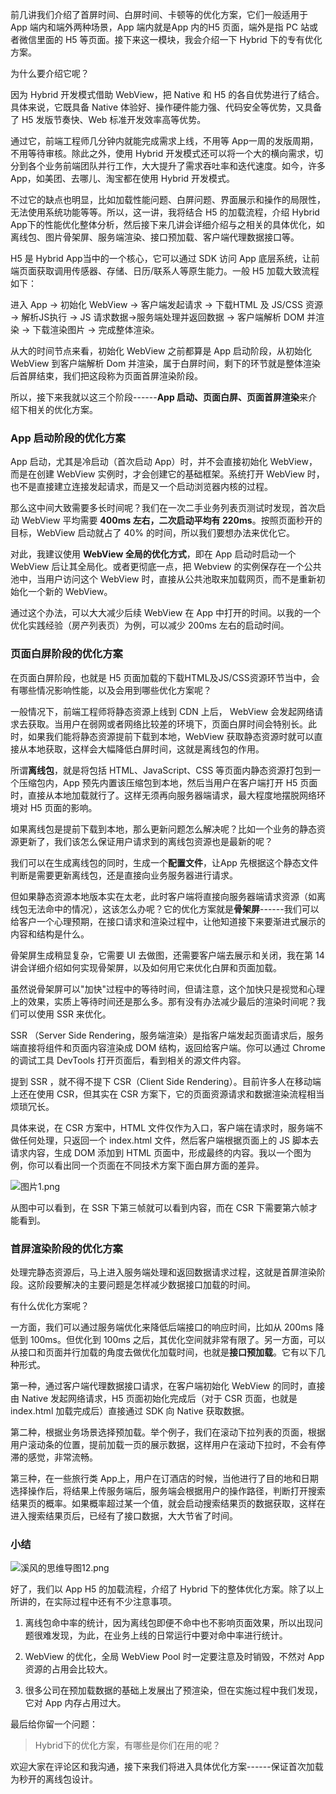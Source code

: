 前几讲我们介绍了首屏时间、白屏时间、卡顿等的优化方案，它们一般适用于 App 端内和端外两种场景，App 端内就是App 内的H5 页面，端外是指 PC 站或者微信里面的 H5 等页面。接下来这一模块，我会介绍一下 Hybrid 下的专有优化方案。

为什么要介绍它呢？

因为 Hybrid 开发模式借助 WebView，把 Native 和 H5 的各自优势进行了结合。具体来说，它既具备 Native 体验好、操作硬件能力强、代码安全等优势，又具备了 H5 发版节奏快、Web 标准开发效率高等优势。

通过它，前端工程师几分钟内就能完成需求上线，不用等 App一周的发版周期，不用等待审核。除此之外，使用 Hybrid 开发模式还可以将一个大的横向需求，切分到各个业务前端团队并行工作，大大提升了需求吞吐率和迭代速度。如今，许多 App，如美团、去哪儿、淘宝都在使用 Hybrid 开发模式。

不过它的缺点也明显，比如加载性能问题、白屏问题、界面展示和操作的局限性，无法使用系统功能等等。所以，这一讲，我将结合 H5 的加载流程，介绍 Hybrid App下的性能优化整体分析，然后接下来几讲会详细介绍与之相关的具体优化，如离线包、图片骨架屏、服务端渲染、接口预加载、客户端代理数据接口等。

H5 是 Hybrid App当中的一个核心，它可以通过 SDK 访问 App 底层系统，让前端页面获取调用传感器、存储、日历/联系人等原生能力。一般 H5 加载大致流程如下：

进入 App → 初始化 WebView → 客户端发起请求 → 下载HTML 及 JS/CSS 资源 → 解析JS执行 → JS 请求数据→服务端处理并返回数据 → 客户端解析 DOM 并渲染 → 下载渲染图片 → 完成整体渲染。

从大的时间节点来看，初始化 WebView 之前都算是 App 启动阶段，从初始化 WebView 到客户端解析 Dom 并渲染，属于白屏时间，剩下的环节就是整体渲染后首屏结束，我们把这段称为页面首屏渲染阶段。

所以，接下来我就以这三个阶段------**App 启动、页面白屏、页面首屏渲染**来介绍下相关的优化方案。

### App 启动阶段的优化方案

App 启动，尤其是冷启动（首次启动 App）时，并不会直接初始化 WebView，而是在创建 WebView 实例时，才会创建它的基础框架。系统打开 WebView 时，也不是直接建立连接发起请求，而是又一个启动浏览器内核的过程。

那么这中间大致需要多长时间呢？我们在一次二手业务列表页测试时发现，首次启动 WebView 平均需要 **400ms 左右，二次启动平均有 220ms**。按照页面秒开的目标，WebView 启动就占了 40% 的时间，所以我们要想办法来优化它。

对此，我建议使用 **WebView 全局的优化方式**，即在 App 启动时启动一个 WebView 后让其全局化。或者更彻底一点，把 Webview 的实例保存在一个公共池中，当用户访问这个 WebView 时，直接从公共池取来加载网页，而不是重新初始化一个新的 WebView。

通过这个办法，可以大大减少后续 WebView 在 App 中打开的时间。以我的一个优化实践经验（房产列表页）为例，可以减少 200ms 左右的启动时间。

### 页面白屏阶段的优化方案

在页面白屏阶段，也就是 H5 页面加载的下载HTML及JS/CSS资源环节当中，会有哪些情况影响性能，以及会用到哪些优化方案呢？

一般情况下，前端工程师将静态资源上线到 CDN 上后， WebView 会发起网络请求去获取。当用户在弱网或者网络比较差的环境下，页面白屏时间会特别长。此时，如果我们能将静态资源提前下载到本地，WebView 获取静态资源时就可以直接从本地获取，这样会大幅降低白屏时间，这就是离线包的作用。

所谓**离线包**，就是将包括 HTML、JavaScript、CSS 等页面内静态资源打包到一个压缩包内，App 预先内置该压缩包到本地，然后当用户在客户端打开 H5 页面时，直接从本地加载就行了。这样无须再向服务器端请求，最大程度地摆脱网络环境对 H5 页面的影响。

如果离线包是提前下载到本地，那么更新问题怎么解决呢？比如一个业务的静态资源更新了，我们该怎么保证用户请求到的离线包资源也是最新的呢？

我们可以在生成离线包的同时，生成一个**配置文件**，让App 先根据这个静态文件判断是需要更新离线包，还是直接向业务服务器进行请求。

但如果静态资源本地版本实在太老，此时客户端将直接向服务器端请求资源（如离线包无法命中的情况），这该怎么办呢？它的优化方案就是**骨架屏**------我们可以给客户一个心理预期，在接口请求和渲染过程中，让他知道接下来要渐进式展示的内容和结构是什么。

骨架屏生成稍显复杂，它需要 UI 去做图，还需要客户端去展示和关闭，我在第 14 讲会详细介绍如何实现骨架屏，以及如何用它来优化白屏和页面加载。

虽然说骨架屏可以"加快"过程中的等待时间，但请注意，这个加快只是视觉和心理上的效果，实质上等待时间还是那么多。那有没有办法减少最后的渲染时间呢？我们可以使用 SSR 来优化。

SSR （Server Side Rendering，服务端渲染）是指客户端发起页面请求后，服务端直接将组件和页面内容渲染成 DOM 结构，返回给客户端。你可以通过 Chrome 的调试工具 DevTools 打开页面后，看到相关的源文件内容。

提到 SSR ，就不得不提下 CSR（Client Side Rendering）。目前许多人在移动端上还在使用 CSR，但其实在 CSR 方案下，它的页面资源请求和数据渲染流程相当烦琐冗长。

具体来说，在 CSR 方案中，HTML 文件仅作为入口，客户端在请求时，服务端不做任何处理，只返回一个 index.html 文件，然后客户端根据页面上的 JS 脚本去请求内容，生成 DOM 添加到 HTML 页面中，形成最终的内容。我以一个图为例，你可以看出同一个页面在不同技术方案下面白屏方面的差异。

![图片1.png](https://s0.lgstatic.com/i/image6/M00/2A/C1/CioPOWBi4-iAW-kJAApGu5-f_qE181.png)

从图中可以看到，在 SSR 下第三帧就可以看到内容，而在 CSR 下需要第六帧才能看到。

### 首屏渲染阶段的优化方案

处理完静态资源后，马上进入服务端处理和返回数据请求过程，这就是首屏渲染阶段。这阶段要解决的主要问题是怎样减少数据接口加载的时间。

有什么优化方案呢？

一方面，我们可以通过服务端优化来降低后端接口的响应时间，比如从 200ms 降低到 100ms。但优化到 100ms 之后，其优化空间就非常有限了。另一方面，可以从接口和页面并行加载的角度去做优化加载时间，也就是**接口预加载**。它有以下几种形式。

第一种，通过客户端代理数据接口请求，在客户端初始化 WebView 的同时，直接由 Native 发起网络请求，H5 页面初始化完成后（对于 CSR 页面，也就是 index.html 加载完成后）直接通过 SDK 向 Native 获取数据。

第二种，根据业务场景选择预加载。举个例子，我们在滚动下拉列表的页面，根据用户滚动条的位置，提前加载一页的展示数据，这样用户在滚动下拉时，不会有停滞的感觉，非常流畅。

第三种，在一些旅行类 App上，用户在订酒店的时候，当他进行了目的地和日期选择操作后，将结果上传服务端后，服务端会根据用户的操作路径，判断打开搜索结果页的概率。如果概率超过某一个值，就会启动搜索结果页的数据获取，这样在进入搜索结果页后，已经有了接口数据，大大节省了时间。

### 小结

![溪风的思维导图12.png](https://s0.lgstatic.com/i/image6/M00/2A/C1/CioPOWBi49yAQ9eCAAC96suKir8474.png)

好了，我们以 App H5 的加载流程，介绍了 Hybrid 下的整体优化方案。除了以上所讲的，在实际过程中还有不少注意事项。

1. 离线包命中率的统计，因为离线包即便不命中也不影响页面效果，所以出现问题很难发现，为此，在业务上线的日常运行中要对命中率进行统计。

2. WebView 的优化，全局 WebView Pool 时一定要注意及时销毁，不然对 App 资源的占用会比较大。

3. 很多公司在预加载数据的基础上发展出了预渲染，但在实施过程中我们发现，它对 App 内存占用过大。

最后给你留一个问题：
> Hybrid下的优化方案，有哪些是你们在用的呢？

欢迎大家在评论区和我沟通，接下来我们将进入具体优化方案------保证首次加载为秒开的离线包设计。
